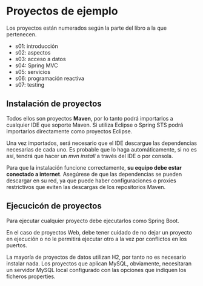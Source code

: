 # Proyectos de ejemplo

Los proyectos están numerados según la parte del libro a la que pertenecen.

* s01: introducción
* s02: aspectos
* s03: acceso a datos
* s04: Spring MVC
* s05: servicios
* s06: programación reactiva
* s07: testing

## Instalación de proyectos
Todos ellos son proyectos **Maven**, por lo tanto podrá importarlos a cualquier IDE que soporte Maven.
Si utiliza Eclipse o Spring STS podrá importarlos directamente como proyectos Eclipse.

Una vez importados, será necesario que el IDE descargue las dependencias necesarias de cada uno. Es probable
que lo haga automáticamente, si no es así, tendrá que hacer un *mvn install* a través del IDE o por consola.

Para que la instalación funcione correctamente, **su equipo debe estar conectado a internet**. Asegúrese de que las
dependencias se pueden descargar en su red, ya que puede haber configuraciones o proxies restrictivos que eviten
las descargas de los repositorios Maven.

## Ejecucicón de proyectos
Para ejecutar cualquier proyecto debe ejecutarlos como Spring Boot.

En el caso de proyectos Web, debe tener cuidado de no dejar un proyecto en ejecución o no le permitirá ejecutar otro 
a la vez por conflictos en los puertos. 

La mayoría de proyectos de datos utilizan H2, por tanto no es necesario instalar nada. Los proyectos que aplican MySQL,
obviamente, necesitaran un servidor MySQL local configurado con las opciones que indiquen los ficheros properties.
